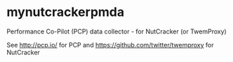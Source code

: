 # mynutcrackerpmda

Performance Co-Pilot (PCP) data collector - for NutCracker (or TwemProxy)

See http://pcp.io/ for PCP and https://github.com/twitter/twemproxy for NutCracker
